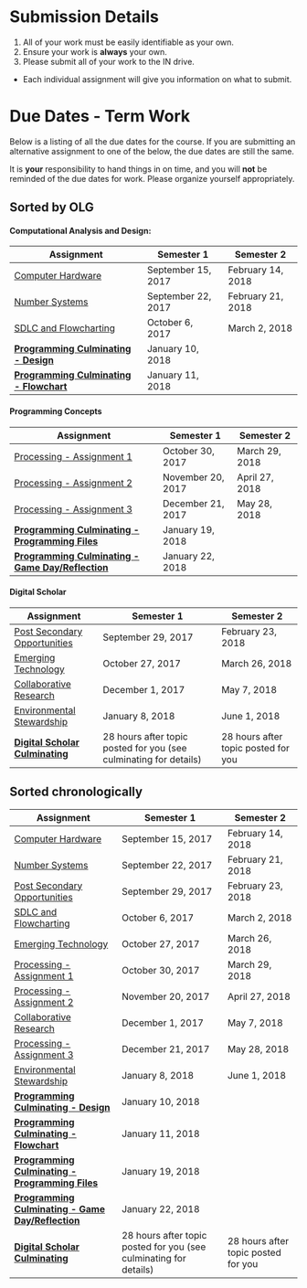 # Submission Details
1. All of your work must be easily identifiable as your own.
2. Ensure your work is **always** your own.
3. Please submit all of your work to the IN drive.  
  - Each individual assignment will give you information on what to submit.

# Due Dates - Term Work
Below is a listing of all the due dates for the course.  If you are submitting an alternative assignment to one of the below, the due dates are still the same.  

It is **your** responsibility to hand things in on time, and you will **not** be reminded of the due dates for work.  Please organize yourself appropriately.

## Sorted by OLG
#### Computational Analysis and Design:
| Assignment | Semester 1 | Semester 2 |
| ---------  | --------------------  | --------------------- |
| [Computer Hardware](./Computer-Hardware) | September 15, 2017 | February 14, 2018 |
| [Number Systems](./Number-Systems) | September 22, 2017 | February 21, 2018 |
| [SDLC and Flowcharting](./SDLC-and-Flowcharting) | October 6, 2017 | March 2, 2018 |
| **[Programming Culminating - Design](./Programming-Culminating-Project)** | January 10, 2018 | |
| **[Programming Culminating - Flowchart](./Programming-Culminating-Project)** | January 11, 2018 | |

#### Programming Concepts
| Assignment | Semester 1 | Semester 2 |
| ---------  | --------------------  | --------------------- |
| [Processing - Assignment 1](./Processing-Assignment-1) | October 30, 2017 | March 29, 2018 |
| [Processing - Assignment 2](./Processing-Assignment-2) | November 20, 2017 | April 27, 2018 |
| [Processing - Assignment 3](./Processing-Assignment-3) | December 21, 2017 | May 28, 2018 |
| **[Programming Culminating - Programming Files](./Programming-Culminating-Project)** | January 19, 2018 | |
| **[Programming Culminating - Game Day/Reflection](./Programming-Culminating-Project)** | January 22, 2018 | |


#### Digital Scholar
| Assignment | Semester 1 | Semester 2 |
| ---------  | --------------------  | --------------------- |
| [Post Secondary Opportunities](./Post-Secondary-Opportunities) | September 29, 2017 | February 23, 2018 |
| [Emerging Technology](./Emerging-Technology) | October 27, 2017 | March 26, 2018 |
| [Collaborative Research](./Collaborative-Research) | December 1, 2017 | May 7, 2018 |
| [Environmental Stewardship](./Environmental-Stewardship) | January 8, 2018 | June 1, 2018 |
| **[Digital Scholar Culminating](./Digital-Scholar-Culminating-Project)** | 28 hours after topic posted for you (see culminating for details)  | 28 hours after topic posted for you |


## Sorted chronologically

| Assignment | Semester 1 | Semester 2 |
| ---------  | --------------------  | --------------------- |
| [Computer Hardware](./Computer-Hardware) | September 15, 2017 | February 14, 2018 |
| [Number Systems](./Number-Systems) | September 22, 2017 | February 21, 2018 |
| [Post Secondary Opportunities](./Post-Secondary-Opportunities) | September 29, 2017 | February 23, 2018 |
| [SDLC and Flowcharting](./SDLC-and-Flowcharting) | October 6, 2017 | March 2, 2018 |
| [Emerging Technology](./Emerging-Technology) | October 27, 2017 | March 26, 2018 |
| [Processing - Assignment 1](./Processing-Assignment-1) | October 30, 2017 | March 29, 2018 |
| [Processing - Assignment 2](./Processing-Assignment-2) | November 20, 2017 | April 27, 2018 |
| [Collaborative Research](./Collaborative-Research) | December 1, 2017 | May 7, 2018 |
| [Processing - Assignment 3](./Processing-Assignment-3) | December 21, 2017 | May 28, 2018 |
| [Environmental Stewardship](./Environmental-Stewardship) | January 8, 2018 | June 1, 2018 |
| **[Programming Culminating - Design](./Programming-Culminating-Project)** | January 10, 2018 | |
| **[Programming Culminating - Flowchart](./Programming-Culminating-Project)** | January 11, 2018 | |
| **[Programming Culminating - Programming Files](./Programming-Culminating-Project)** | January 19, 2018 | |
| **[Programming Culminating - Game Day/Reflection](./Programming-Culminating-Project)** | January 22, 2018 | |
| **[Digital Scholar Culminating](./Digital-Scholar-Culminating-Project)** | 28 hours after topic posted for you (see culminating for details)| 28 hours after topic posted for you |